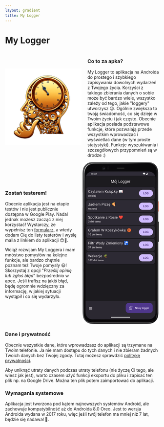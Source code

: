 ```yaml
---
layout: gradient
title: My Logger
---
```

# My Logger

<div style="display: flex; align-items: center;">
    <img src="img/logo.png" alt="logo aplikacji" style="max-width: 250px; margin-right: 20px;">
    <div>
        <h3>Co to za apka?</h3>
        <p>My Logger to aplikacja na Androida do prostego i szybkiego zapisywania dowolnych wydarzeń z Twojego życia. Korzyści z takiego zbierania danych o sobie może być bardzo wiele, wszystko zależy od tego, jakie "loggery" utworzysz 😉. Ogólnie zwiększa to twoją świadomość, co się dzieje w Twoim życiu i jak często. Obecnie aplikacja posiada podstawowe funkcje, które pozwalają przede wszystkim wprowadzać i wyświetlać dane (w tym proste statystyki). Funkcje wyszukiwania i szczegółowych przypomnień są w drodze :)</p>
    </div>
</div>

<div style="display: flex; align-items: center;">
    <div>
        <h3>Zostań testerem!</h3>
        <p>Obecnie aplikacja jest na etapie testów i nie jest publicznie dostępna w Google Play. Nadal jednak możesz zacząć z niej korzystać! Wystarczy, że wypełnisz ten <a href="https://forms.gle/1XGxMdjh5RKmZWat8">formularz</a>, a wtedy dodam Cię do listy testerów i wyślę maila z linkiem do aplikacji 😊📲.</p>
        <p>Wciąż rozwijam My Loggera i mam mnóstwo pomysłów na kolejne funkcje, ale bardzo chętnie poznam też Twoje pomysły 😃! Skorzystaj z opcji "<i>Prześlij opinię lub zgłoś błąd</i>" bezpośrednio w apce. Jeśli trafisz na jakiś błąd, będę ogromnie wdzięczny za informację, w jakiej sytuacji wystąpił i co się wydarzyło.</p>
    </div>
    <img src="img/app-screen.png" alt="zrzut ekranu aplikacji" style="max-width: 250px; margin-left: 20px;">
</div>

### Dane i prywatność
Obecnie wszystkie dane, które wprowadzasz do aplikacji są trzymane na Twoim telefonie. Ja nie mam dostępu do tych danych i nie zbieram żadnych Twoich danych bez Twojej zgody. Tutaj możesz sprawdzić [politykę prywatności](privacy-policy).

Aby uniknąć utraty danych podczas utraty telefonu (nie życzę Ci tego, ale wiesz jak jest), warto czasem użyć funkcji eksportu do pliku i zapisać ten plik np. na Google Drive. Można ten plik potem zaimportować do aplikacji.

### Wymagania systemowe
Aplikacja jest tworzona pod kątem najnowszych systemów Android, ale zachowuje kompatybilność aż do Androida 8.0 Oreo. Jest to wersja Androida wydana w 2017 roku, więc jeśli twój telefon ma mniej niż 7 lat, będzie się nadawał 🙂.

<div style="height: 200px;"></div>
